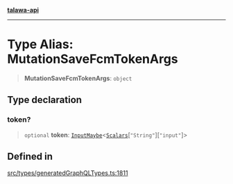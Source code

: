 [**talawa-api**](../../../README.md)

***

# Type Alias: MutationSaveFcmTokenArgs

> **MutationSaveFcmTokenArgs**: `object`

## Type declaration

### token?

> `optional` **token**: [`InputMaybe`](InputMaybe.md)\<[`Scalars`](Scalars.md)\[`"String"`\]\[`"input"`\]\>

## Defined in

[src/types/generatedGraphQLTypes.ts:1811](https://github.com/Suyash878/talawa-api/blob/b5a9d8b4a1ea678a3d6f5b710b3721f91a3052fc/src/types/generatedGraphQLTypes.ts#L1811)
